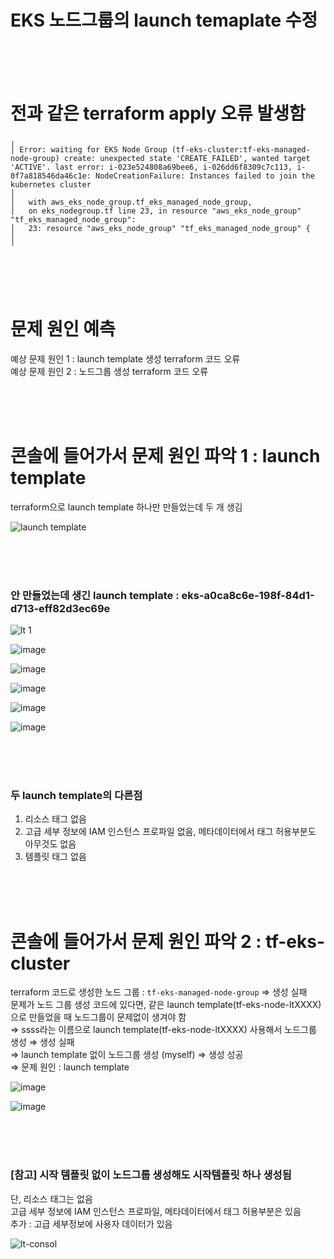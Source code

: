 # EKS 노드그룹의 launch temaplate 수정

<br>
<br>
<br>

# 전과 같은 terraform apply 오류 발생함

```
╷
│ Error: waiting for EKS Node Group (tf-eks-cluster:tf-eks-managed-node-group) create: unexpected state 'CREATE_FAILED', wanted target 'ACTIVE'. last error: i-023e524808a69bee6, i-026dd6f8309c7c113, i-0f7a818546da46c1e: NodeCreationFailure: Instances failed to join the kubernetes cluster
│
│   with aws_eks_node_group.tf_eks_managed_node_group,
│   on eks_nodegroup.tf line 23, in resource "aws_eks_node_group" "tf_eks_managed_node_group":
│   23: resource "aws_eks_node_group" "tf_eks_managed_node_group" {
│
╵
```

<br>
<br>
<br>

# 문제 원인 예측

예상 문제 원인 1 : launch template 생성 terraform 코드 오류 <br>
예상 문제 원인 2 : 노드그룹 생성 terraform 코드 오류

<br>
<br>
<br>

# 콘솔에 들어가서 문제 원인 파악 1 : launch template

terraform으로 launch template 하나만 만들었는데 두 개 생김

![launch template](https://github.com/user-attachments/assets/c9257c16-7be9-4f57-ae30-c49b856c7b8e)

<br>
<br>
<br>

### 안 만들었는데 생긴 launch template : eks-a0ca8c6e-198f-84d1-d713-eff82d3ec69e

![lt 1](https://github.com/user-attachments/assets/e86f08c9-ea24-4f99-8726-c82bfb505251)

![image](https://github.com/user-attachments/assets/d66d57fa-2a61-4308-839d-4f7a9efa9fb7)

![image](https://github.com/user-attachments/assets/9c83f982-1089-46f4-bd51-b4932526557f)

![image](https://github.com/user-attachments/assets/e41ec20c-babf-4cf7-ab6c-d1509d1806e5)

![image](https://github.com/user-attachments/assets/9a4fd360-e053-47dc-815c-c1d56398cc4b)

![image](https://github.com/user-attachments/assets/91e1d611-21b8-4f13-94ca-57fa6915d24c)

<br>
<br>
<br>

### 두 launch template의 다른점

1. 리소스 태그 없음
2. 고급 세부 정보에 IAM 인스턴스 프로파일 없음, 메타데이터에서 태그 허용부분도 아무것도 없음
3. 템플릿 태그 없음

<br>
<br>
<br>

# 콘솔에 들어가서 문제 원인 파악 2 :  tf-eks-cluster 

terraform 코드로 생성한 노드 그룹 : `tf-eks-managed-node-group` ⇒ 생성 실패 <br>
문제가 노드 그룹 생성 코드에 있다면, 같은 launch template(tf-eks-node-ltXXXX)으로 만들었을 때 노드그룹이 문제없이 생겨야 함 <br>
⇒ ssss라는 이름으로 launch template(tf-eks-node-ltXXXX) 사용해서 노드그룹 생성 ⇒ 생성 실패 <br>
⇒ launch template 없이 노드그룹 생성 (myself) ⇒ 생성 성공 <br>
⇒ 문제 원인 : launch template

![image](https://github.com/user-attachments/assets/fc7a73b3-d981-45f0-b7a3-b56e3a8929af)

![image](https://github.com/user-attachments/assets/eb79f9d7-0df4-4411-a0b6-bd8f2dd3a1f6)

<br>
<br>
<br>

### [참고] 시작 템플릿 없이 노드그룹 생성해도 시작템플릿 하나 생성됨
단, 리소스 태그는 없음 <br>
고급 세부 정보에 IAM 인스턴스 프로파일, 메타데이터에서 태그 허용부분은 있음 <br>
추가 : 고급 세부정보에 사용자 데이터가 있음

![lt-consol](https://github.com/user-attachments/assets/207bf494-09b0-41fd-bfda-8bf68ea40749)



